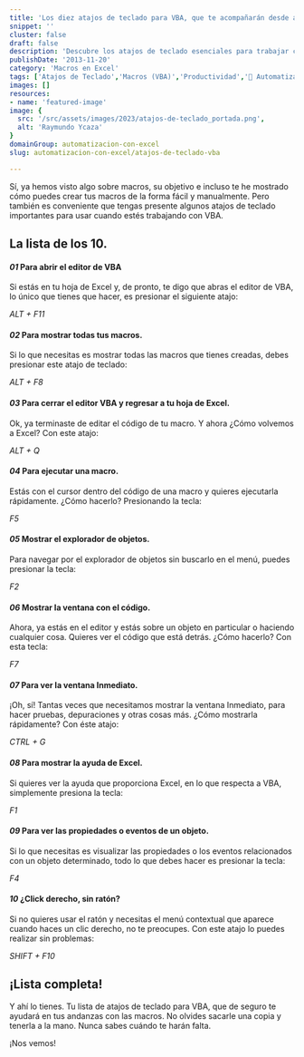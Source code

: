 ```yaml
---
title: 'Los diez atajos de teclado para VBA, que te acompañarán desde ahora.'
snippet: ''
cluster: false
draft: false 
description: 'Descubre los atajos de teclado esenciales para trabajar con VBA en Excel y aumenta tu productividad.'
publishDate: '2013-11-20'
category: 'Macros en Excel'
tags: ['Atajos de Teclado','Macros (VBA)','Productividad','🤖 Automatización con Excel']
images: []
resources: 
- name: 'featured-image'
image: {
  src: '/src/assets/images/2023/atajos-de-teclado_portada.png',
  alt: 'Raymundo Ycaza'
}
domainGroup: automatizacion-con-excel
slug: automatizacion-con-excel/atajos-de-teclado-vba

---
```


Sí, ya hemos visto algo sobre macros, su objetivo e incluso te he mostrado cómo puedes crear tus macros de la forma fácil y manualmente. Pero también es conveniente que tengas presente algunos atajos de teclado importantes para usar cuando estés trabajando con VBA.

## La lista de los 10.

#### _01_ Para abrir el editor de VBA

Si estás en tu hoja de Excel y, de pronto, te digo que abras el editor de VBA, lo único que tienes que hacer, es presionar el siguiente atajo:

_ALT + F11_

#### _02_ Para mostrar todas tus macros.

Si lo que necesitas es mostrar todas las macros que tienes creadas, debes presionar este atajo de teclado:

_ALT + F8_

#### _03_ Para cerrar el editor VBA y regresar a tu hoja de Excel.

Ok, ya terminaste de editar el código de tu macro. Y ahora ¿Cómo volvemos a Excel? Con este atajo:

_ALT + Q_

#### _04_ Para ejecutar una macro.

Estás con el cursor dentro del código de una macro y quieres ejecutarla rápidamente. ¿Cómo hacerlo? Presionando la tecla:

_F5_

#### _05_ Mostrar el explorador de objetos.

Para navegar por el explorador de objetos sin buscarlo en el menú, puedes presionar la tecla:

_F2_

#### _06_ Mostrar la ventana con el código.

Ahora, ya estás en el editor y estás sobre un objeto en particular o haciendo cualquier cosa. Quieres ver el código que está detrás. ¿Cómo hacerlo? Con esta tecla:

_F7_

#### _07_ Para ver la ventana Inmediato.

¡Oh, sí! Tantas veces que necesitamos mostrar la ventana Inmediato, para hacer pruebas, depuraciones y otras cosas más. ¿Cómo mostrarla rápidamente? Con éste atajo:

_CTRL + G_

#### _08_ Para mostrar la ayuda de Excel.

Si quieres ver la ayuda que proporciona Excel, en lo que respecta a VBA, simplemente presiona la tecla:

_F1_

#### _09_ Para ver las propiedades o eventos de un objeto.

Si lo que necesitas es visualizar las propiedades o los eventos relacionados con un objeto determinado, todo lo que debes hacer es presionar la tecla:

_F4_

#### _10_ ¿Click derecho, sin ratón?

Si no quieres usar el ratón y necesitas el menú contextual que aparece cuando haces un clic derecho, no te preocupes. Con este atajo lo puedes realizar sin problemas:

_SHIFT + F10_

## ¡Lista completa!

Y ahí lo tienes. Tu lista de atajos de teclado para VBA, que de seguro te ayudará en tus andanzas con las macros. No olvides sacarle una copia y tenerla a la mano. Nunca sabes cuándo te harán falta.

¡Nos vemos!
